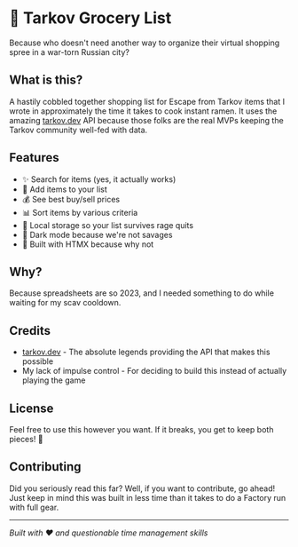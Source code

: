 # 🛒 Tarkov Grocery List

Because who doesn't need another way to organize their virtual shopping spree in a war-torn Russian city?

## What is this?

A hastily cobbled together shopping list for Escape from Tarkov items that I wrote in approximately the time it takes to cook instant ramen. It uses the amazing [tarkov.dev](https://tarkov.dev) API because those folks are the real MVPs keeping the Tarkov community well-fed with data.

## Features

- ✨ Search for items (yes, it actually works)
- 📃 Add items to your list
- 💰 See best buy/sell prices
- 📊 Sort items by various criteria
- 💾 Local storage so your list survives rage quits
- 🎨 Dark mode because we're not savages
- 🚀 Built with HTMX because why not

## Why?

Because spreadsheets are so 2023, and I needed something to do while waiting for my scav cooldown.

## Credits

- [tarkov.dev](https://tarkov.dev) - The absolute legends providing the API that makes this possible
- My lack of impulse control - For deciding to build this instead of actually playing the game

## License

Feel free to use this however you want. If it breaks, you get to keep both pieces! 🎉

## Contributing

Did you seriously read this far? Well, if you want to contribute, go ahead! Just keep in mind this was built in less time than it takes to do a Factory run with full gear.

---

*Built with ❤️ and questionable time management skills* 